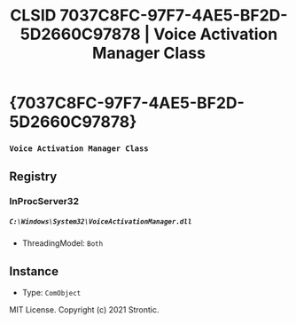 ﻿---
title: "CLSID 7037C8FC-97F7-4AE5-BF2D-5D2660C97878 | Voice Activation Manager Class"
excerpt: What is COM-Object CLSID 7037C8FC-97F7-4AE5-BF2D-5D2660C97878?
---

# {7037C8FC-97F7-4AE5-BF2D-5D2660C97878}

### `Voice Activation Manager Class`

## Registry


### InProcServer32

##### `C:\Windows\System32\VoiceActivationManager.dll`
* ThreadingModel: `Both`

## Instance

* Type: `ComObject`

MIT License. Copyright (c) 2021 Strontic.


